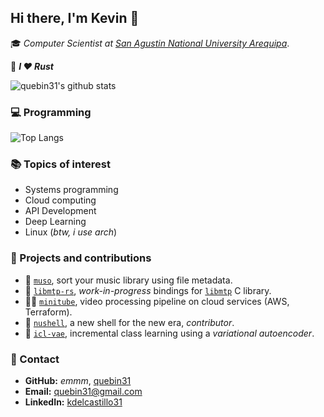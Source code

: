 ## Hi there, I'm Kevin 🐒

🎓 _Computer Scientist at [San Agustin National University Arequipa](https://www.unsa.edu.pe/en/)_.

🦀 **_I ❤️ Rust_**

![quebin31's github stats](https://github-readme-stats.vercel.app/api?username=quebin31&show_icons=true)

### 💻 Programming 
![Top Langs](https://github-readme-stats.vercel.app/api/top-langs/?username=quebin31&hide=c)

### 📚 Topics of interest
- Systems programming
- Cloud computing 
- API Development
- Deep Learning 
- Linux (_btw, i use arch_)

### 🔨 Projects and contributions 
- 🦀 [`muso`](https://github.com/quebin31/muso), sort your music library using file metadata.
- 🦀 [`libmtp-rs`](https://github.com/quebin31/libmtp-rs), _work-in-progress_ bindings for [`libmtp`](https://github.com/libmtp/libmtp) C library.
- 🦀🐍 [`minitube`](https://github.com/quebin31/muso), video processing pipeline on cloud services (AWS, Terraform).
- 🦀 [`nushell`](https://github.com/nushell/nushell), a new shell for the new era, _contributor_.
- 🐍 [`icl-vae`](https://github.com/quebin31/icl-vae), incremental class learning using a _variational autoencoder_.

### 📨 Contact
- **GitHub:** _emmm_, [quebin31](https://github.com/quebin31)
- **Email:** [quebin31@gmail.com](mailto:quebin31@gmail.com)
- **LinkedIn:** [kdelcastillo31](https://www.linkedin.com/in/kdelcastillo31/)



<!--
**quebin31/quebin31** is a ✨ _special_ ✨ repository because its `README.md` (this file) appears on your GitHub profile.

Here are some ideas to get you started:

- 🔭 I’m currently working on ...
- 🌱 I’m currently learning ...
- 👯 I’m looking to collaborate on ...
- 🤔 I’m looking for help with ...
- 💬 Ask me about ...
- 📫 How to reach me: ...
- 😄 Pronouns: ...
- ⚡ Fun fact: ...
-->

